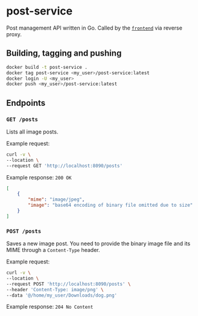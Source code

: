 # post-service
Post management API written in Go. Called by the [`frontend`](../../front/post-app) via reverse proxy.

## Building, tagging and pushing
```sh
docker build -t post-service .
docker tag post-service <my_user>/post-service:latest
docker login -U <my_user>
docker push <my_user>/post-service:latest
```

## Endpoints

### `GET /posts`
Lists all image posts.

Example request:
```sh
curl -v \
--location \
--request GET 'http://localhost:8090/posts'
```

Example response: `200 OK`
```json
[
    {
        "mime": "image/jpeg",
        "image": "base64 encoding of binary file omitted due to size"
    }
]
```

### `POST /posts`
Saves a new image post. You need to provide the binary image file and its MIME through a `Content-Type` header.

Example request:
```sh
curl -v \
--location \
--request POST 'http://localhost:8090/posts' \
--header 'Content-Type: image/png' \
--data '@/home/my_user/Downloads/dog.png'
```

Example response: `204 No Content`
